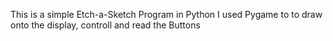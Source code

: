 This is a simple Etch-a-Sketch Program in Python
I used Pygame to to draw onto the display, controll and read the Buttons

